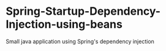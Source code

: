 # Spring-Startup-Dependency-Injection-using-beans
Small java application using Spring's dependency injection
